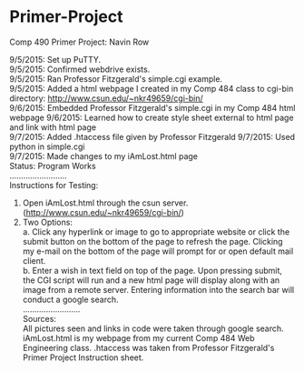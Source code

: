 # Primer-Project
Comp 490 Primer Project: Navin Row

9/5/2015: Set up PuTTY.  
9/5/2015: Confirmed webdrive exists.  
9/5/2015: Ran Professor Fitzgerald's simple.cgi example.  
9/5/2015: Added a html webpage I created in my Comp 484 class to cgi-bin directory: http://www.csun.edu/~nkr49659/cgi-bin/    
9/6/2015: Embedded Professor Fitzgerald's simple.cgi in my Comp 484 html webpage
9/6/2015: Learned how to create style sheet external to html page and link with html page  
9/7/2015: Added .htaccess file given by Professor Fitzgerald
9/7/2015: Used python in simple.cgi  
9/7/2015: Made changes to my iAmLost.html page  
Status: Program Works  
.........................    
Instructions for Testing:    
1. Open iAmLost.html through the csun server. (http://www.csun.edu/~nkr49659/cgi-bin/) 
2. Two Options:  
     a. Click any hyperlink or image to go to appropriate website or click the submit button on the bottom of the page to               refresh the page. Clicking my e-mail on the bottom of the page will prompt for or open default mail client.  
     b. Enter a wish in text field on top of the page. Upon pressing submit, the CGI script will run and a new html page will
        display along with an image from a remote server. Entering information into the search bar will conduct a google             search.     
.........................    
Sources:  
All pictures seen and links in code were taken through google search.  
iAmLost.html is my webpage from my current Comp 484 Web Engineering class.
.htaccess was taken from Professor Fitzgerald's Primer Project Instruction sheet.

